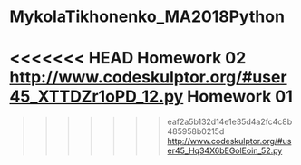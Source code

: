 # MykolaTikhonenko_MA2018Python
<<<<<<< HEAD
Homework 02
http://www.codeskulptor.org/#user45_XTTDZr1oPD_12.py
Homework 01
=======
>>>>>>> eaf2a5b132d14e1e35d4a2fc4c8b485958b0215d
http://www.codeskulptor.org/#user45_Hq34X6bEGolEoin_52.py
